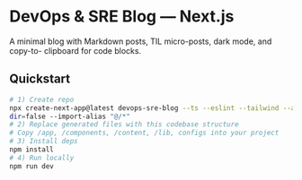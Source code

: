 # DevOps & SRE Blog — Next.js
A minimal blog with Markdown posts, TIL micro-posts, dark mode, and copy-to-
clipboard for code blocks.
## Quickstart

```bash
# 1) Create repo
npx create-next-app@latest devops-sre-blog --ts --eslint --tailwind --app --src-
dir=false --import-alias "@/*"
# 2) Replace generated files with this codebase structure
# Copy /app, /components, /content, /lib, configs into your project
# 3) Install deps
npm install
# 4) Run locally
npm run dev
